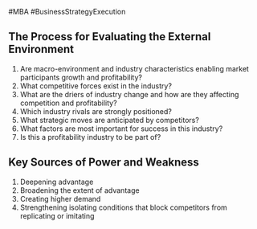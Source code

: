 #MBA #BusinessStrategyExecution
## The Process for Evaluating the External Environment
1. Are macro-environment and industry characteristics enabling market participants growth and profitability?
2. What competitive forces exist in the industry?
3. What are the driers of industry change and how are they affecting competition and profitability?
4. Which industry rivals are strongly positioned?
5. What strategic moves are anticipated by competitors?
6. What factors are most important for success in this industry?
7. Is this a profitability industry to be part of?

## Key Sources of Power and Weakness
1. Deepening advantage
2. Broadening the extent of advantage
3. Creating higher demand
4. Strengthening isolating conditions that block competitors from replicating or imitating
